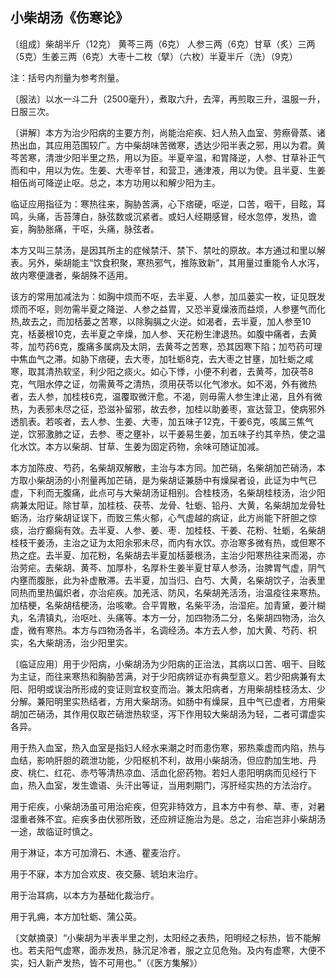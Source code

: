 ## 小柴胡汤《伤寒论》

〔组成〕柴胡半斤（12克） 黄芩三两（6克） 人参三两（6克）甘草（炙）三两（5克）生姜三两（6克）大枣十二枚（擘）（六枚）半夏半斤（洗）（9克）

注：括号内剂量为参考剂量。

〔服法〕以水一斗二升（2500毫升），煮取六升，去滓，再煎取三升，温服一升，日服三次。

〔讲解〕本方为治少阳病的主要方剂，尚能治疟疾、妇人热入血室、劳瘵骨蒸、诸热出血，其应用范围较广。方中柴胡味苦微寒，透达少阳半表之邪，用以为君。黄芩苦寒，清泄少阳半里之热，用以为臣。半夏辛温，和胃降逆，人参、甘草补正气而和中，用以为佐。生姜、大枣辛甘，和营卫，通津液，用以为使。且半夏、生姜相伍尚可降逆止呕。总之，本方功用以和解少阳为主。

临证应用指征为：寒热往来，胸胁苦满，心下痞硬，呕逆，口苦，咽干，目眩，耳鸣，头痛，舌苔薄白，脉弦数或沉紧者。或妇人经期感冒，经水忽停，发热，谵妄，胸胁胀痛，干呕，头痛，脉弦者。

本方又叫三禁汤，是因其所主的症候禁汗、禁下、禁吐的原故。本方通过和里以解表。另外，柴胡能主“饮食积聚，寒热邪气，推陈致新”，其用量过重能令人水泻，故内寒便溏者，柴胡殊不适用。

该方的常用加减法为：如胸中烦而不呕，去半夏、人参，加瓜蒌实一枚，证见既发烦而不呕，则勿需半夏之降逆、人参之益胃，又恐半夏燥液而益烦，人参壅气而化热,故去之，而加栝蒌之苦寒，以除胸膈之火逆。如渴者，去半夏，加人参至10克，栝蒌根10克，去半夏之辛燥，加人参、天花粉生津退热。如腹中痛者，去黄芩，加芍药6克，腹痛多属病及太阴，去黄芩之苦寒，恐其因寒下陷；加芍药可理中焦血气之滞。如胁下痞硬，去大枣，加牡蛎8克，去大枣之甘壅，加牡蛎之咸寒，取其清热软坚，利少阳之痰火。如心下悸，小便不利者，去黄芩，加茯苓8克，气阻水停之证，勿需黄芩之清热，须用茯苓以化气渗水。如不渴，外有微热者，去人参，加桂枝6克，温覆取微汗愈。不渴，则毋需人参生津止渴，且外有微热，为表邪未尽之征，恐滋补留邪，故去参，加桂以助姜枣，宣达营卫，使病邪外透肌表。若咳者，去人参、生姜、大枣，加五味子12克，干姜6克，咳属三焦气逆，饮邪激肺之证，去参、枣之壅补，以干姜易生姜，加五味子约其辛热，使之温化水饮。本方以柴胡、甘草、生姜为固定药物，余味可随证加减。

本方加陈皮、芍药，名柴胡双解散，主治与本方同。加芒硝，名柴胡加芒硝汤，本方取小柴胡汤的小剂量再加芒硝，是为柴胡证兼肠中有燥屎者设，此证为中气已虚，下利而无腹痛，此点可与大柴胡汤证相别。合桂枝汤，名柴胡桂枝汤，治少阳病兼太阳证。除甘草，加桂枝、茯苓、龙骨、牡蛎、铅丹、大黄，名柴胡加龙骨牡蛎汤，治疗柴胡证误下，而致三焦火郁，心气虚越的病证，此方尚能下肝胆之惊痰，治疗癫痫有效。去半夏、人参、姜、枣．加桂枝、干姜、花粉、牡蛎，名柴胡桂枝干姜汤，主治之证为太阳余邪未尽，而内有水饮。亦治寒多微有热，或但寒不热之症。去半夏、加花粉，名柴胡去半夏加栝蒌根汤，主治少阳寒热往来而渴，亦治劳疟。去柴胡、黄芩、加厚朴，名厚朴生姜半夏甘草人参汤，治脾胃气虚，阴气内壅而腹胀，此为补虚散滞。去半夏，加当归、白芍、大黄，名柴胡饮子，治表里同热而里热偏炽者，亦治疟疾。加羌活、防风，名柴胡羌活汤，治温疫往来寒热。加桔梗，名柴胡桔梗汤，治咳嗽。合平胃散，名柴平汤，治湿疟。加青黛，姜汁糊丸，名清镇丸，治呕吐、头痛等。本方一分，加四物汤二分，名柴胡四物汤，治久虚，微有寒热。本方与四物汤各半，名调经汤。本方去人参，加大黄、芍药、枳实，名大柴胡汤，治少阳里实。

〔临证应用〕用于少阳病，小柴胡汤为少阳病的正治法，其病以口苦、咽干、目眩为主证，而往来寒热和胸胁苦满，对于少阳病辨证亦有典型意义。若少阳病兼有太阳、阳明或误治所形成的变证则宜权变而治。兼太阳病者，方用柴胡桂枝汤太、少分解。兼阳明里实热结者，方用大柴胡汤。如肠中有燥屎，且中气已虚者，方用柴胡加芒硝汤，其作用仅取芒硝泄热软坚，泻下作用较大柴胡汤为轻，二者可谓虚实各异。

用于热入血室，热入血室是指妇人经水来潮之时而患伤寒，邪热乘虚而内陷，热与血结，影响肝胆的疏泄功能，少阳枢机不利，故用小柴胡汤，但应酌加生地、丹皮、桃仁、红花、赤芍等清热凉血、活血化瘀药物。若妇人患阳明病而见经行下血，热入血室，发生谵语、头汗出等证，当用刺期门，泻肝经实热的方法治疗。

用于疟疾，小柴胡汤虽可用治疟疾，但究非特效方，且本方中有参、草、枣，对暑湿重者殊不宜。疟疾多由伏邪所致，还应辨证施治为是。总之，治疟岂非小柴胡汤一途，故临证时慎之。

用于淋证，本方可加滑石、木通、瞿麦治疗。

用于不寐，本方加合欢皮、夜交藤、琥珀末治疗。

用于治耳病，以本方为基础化裁治疗。

用于乳痈，本方加牡蛎、蒲公英。

〔文献摘录〕“小柴胡为半表半里之剂，太阳经之表热，阳明经之标热，皆不能解也。若夫阳气虚寒，面赤发热，脉沉足冷者，服之立见危殆。及内有虚寒，大便不实，妇人新产发热，皆不可用也。”（《医方集解》）
